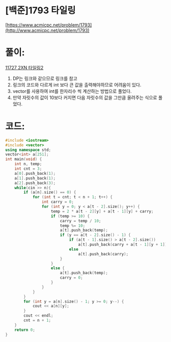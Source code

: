 # [백준]1793 타일링


[https://www.acmicpc.net/problem/1793](http://www.acmicpc.net/problem/1793)

# **풀이:**

[11727 2XN 타일링2](https://jyukki97.github.io/1965/)

1. DP는 링크와 같으므로 링크를 참고
2. 링크의 코드와 다르게 int 보다 큰 값을 출력해야하므로 어려움이 있다.
3. vector를 사용하여 int를 한자리수 씩 계산하는 방법으로 풀었다.
4. 만약 자릿수의 값이 10보다 커지면 다음 자릿수의 값을 그만큼 올려주는 식으로 풀었다.

# **코드:**

```c++
#include <iostream>
#include <vector>
using namespace std;
vector<int> a[251];
int main(void) {
	int	n, temp;
	int cnt = 3;
	a[0].push_back(1);
	a[1].push_back(1);
	a[2].push_back(3);
	while(cin >> n){
		if (a[n].size() == 0) {
			for (int t = cnt; t < n + 1; t++) {
				int carry = 0;
				for (int y = 0; y < a[t - 2].size(); y++) {
					temp = 2 * a[t - 2][y] + a[t - 1][y] + carry;
					if (temp >= 10) {
						carry = temp / 10;
						temp %= 10;
						a[t].push_back(temp);
						if (y == a[t - 2].size() - 1) {
							if (a[t - 1].size() > a[t - 2].size())
								a[t].push_back(carry + a[t - 1][y + 1]);
							else
								a[t].push_back(carry);
						}
					}
					else {
						a[t].push_back(temp);
						carry = 0;
					}
				}
			}
		}
		for (int y = a[n].size() - 1; y >= 0; y--) {
			cout << a[n][y];
		}
		cout << endl;
		cnt = n + 1;
	}
	return 0;
}
```
